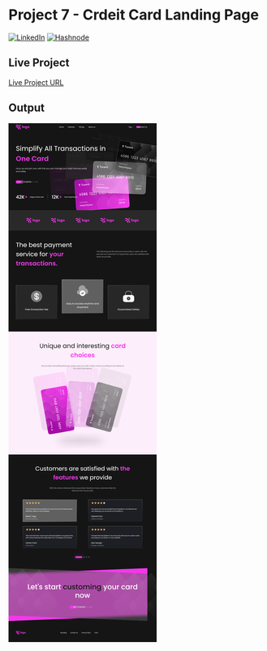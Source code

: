 # Project 7 - Crdeit Card Landing Page

[![LinkedIn][linkedin-shield]][linkedin-url]
[![Hashnode][hashnode-shield]][hashnode-url]

## Live Project
[Live Project URL](https://jaymalde.github.io/Full-Stack-JavaScript-Bootcamp-2.0/CSS-Assignments/Project-7-Credit-Card-Landing-Page/index.html)
<br>

## Output
![Project 7](./output.png)

[linkedin-shield]: https://img.shields.io/badge/-LinkedIn-black.svg?style=for-the-badge&logo=linkedin&colorB=0B5FBB
[linkedin-url]: https://www.linkedin.com/in/jaymalde/

[hashnode-shield]: https://img.shields.io/badge/Hashnode-2962FF?style=for-the-badge&logo=hashnode&logoColor=white
[hashnode-url]: https:///jaymalde.hashnode.dev/